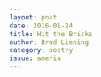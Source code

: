 ```yaml
---
layout: post 
date: 2016-01-24
title: Hit the Bricks
author: Brad Liening
category: poetry
issue: ameria
---
```

